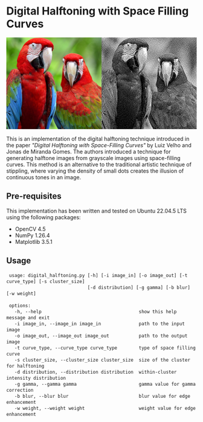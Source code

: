 # Digital Halftoning with Space Filling Curves

![data/araras_montage.png](data/araras_montage.png)

This is an implementation of the digital halftoning technique introduced in the paper *"Digital Halftoning with Space-Filling Curves"* by Luiz Velho and Jonas de Miranda Gomes. The authors introduced a technique for generating halftone images from grayscale images using space-filling curves. This method is an alternative to the traditional artistic technique of stippling, where varying the density of small dots creates the illusion of continuous tones in an image.

## Pre-requisites

This implementation has been written and tested on Ubuntu 22.04.5 LTS using the following packages:

* OpenCV 4.5
* NumPy 1.26.4
* Matplotlib 3.5.1

## Usage

```
 usage: digital_halftoning.py [-h] [-i image_in] [-o image_out] [-t curve_type] [-s cluster_size]
                              [-d distribution] [-g gamma] [-b blur] [-w weight]

 options:
   -h, --help                                    show this help message and exit
   -i image_in, --image_in image_in              path to the input image
   -o image_out, --image_out image_out           path to the output image
   -t curve_type, --curve_type curve_type        type of space filling curve
   -s cluster_size, --cluster_size cluster_size  size of the cluster for halftoning
   -d distribution, --distribution distribution  within-cluster intensity distribution
   -g gamma, --gamma gamma                       gamma value for gamma correction
   -b blur, --blur blur                          blur value for edge enhancement
   -w weight, --weight weight                    weight value for edge enhancement
```

